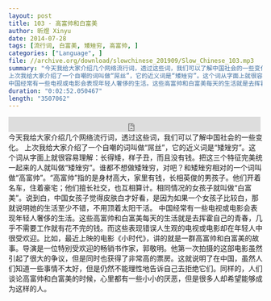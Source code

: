 ```yaml
---
layout: post
title: 103 - 高富帅和白富美
author: 昕煜 Xinyu
date: 2014-07-28
tags: [流行词, 白富美, 矮矬穷, 高富帅, ]
categories: ["Language", ]
file: //archive.org/download/slowchinese_201909/Slow_Chinese_103.mp3
summary: "今天我给大家介绍几个网络流行词，透过这些词，我们可以了解中国社会的一些变化。  
上次我给大家介绍了一个自嘲的词叫做“屌丝”，它的近义词是“矮矬穷”。这个词从字面上就很容易理解：长得矮，样子丑，而且没有钱。把这三个特征完美统一起来的人就叫做“矮矬穷”。谁都不想做矮矬穷，对吧？和矮矬穷相对的一个词叫做“高富帅”。“高富帅”指的是身材高大，家里有钱，长相英俊的男孩子。他们开着名车，住着豪宅；他们擅长社交，也互相算计。相同情况的女孩子就叫做“白富美”。说到白，中国女孩子觉得皮肤白才好看，是因为如果一个女孩子比较白，那就说明她的生活至少不错，不用顶着太阳干活。  
中国经常有一些电视或电影会表现年轻人奢侈的生活。这些高富帅和白富美每天的生活就是去挥霍自己的青春，几乎不需要工作就有花不完的钱。而这些表现错误人生观的电视或电影却在年轻人中很受欢迎。比如，最近上映的电影《小时代》，讲的就是一群高富帅和白富美的故事。导演是一位特别受欢迎的畅销书作家，郭敬明。他第一次拍摄的这部电影虽然引起了很大的争议，但是同时也获得了非常高的票房。这就说明了在中国，虽然人们知道一些事情不太好，但是仍然不能理性地告诉自己去拒绝它们。同样的，人们谈论高富帅和白富美的时候，心里都有一些小小的厌恶，但是很多人却希望能够成为这样的人。"
duration: "0:02:52.050467"
length: "3507062"
---
```


<iframe src="https://archive.org/embed/slowchinese_201909/Slow_Chinese_103.mp3" width="500" height="30" frameborder="0" webkitallowfullscreen="true" mozallowfullscreen="true" allowfullscreen></iframe>
今天我给大家介绍几个网络流行词，透过这些词，我们可以了解中国社会的一些变化。  
上次我给大家介绍了一个自嘲的词叫做“屌丝”，它的近义词是“矮矬穷”。这个词从字面上就很容易理解：长得矮，样子丑，而且没有钱。把这三个特征完美统一起来的人就叫做“矮矬穷”。谁都不想做矮矬穷，对吧？和矮矬穷相对的一个词叫做“高富帅”。“高富帅”指的是身材高大，家里有钱，长相英俊的男孩子。他们开着名车，住着豪宅；他们擅长社交，也互相算计。相同情况的女孩子就叫做“白富美”。说到白，中国女孩子觉得皮肤白才好看，是因为如果一个女孩子比较白，那就说明她的生活至少不错，不用顶着太阳干活。  
中国经常有一些电视或电影会表现年轻人奢侈的生活。这些高富帅和白富美每天的生活就是去挥霍自己的青春，几乎不需要工作就有花不完的钱。而这些表现错误人生观的电视或电影却在年轻人中很受欢迎。比如，最近上映的电影《小时代》，讲的就是一群高富帅和白富美的故事。导演是一位特别受欢迎的畅销书作家，郭敬明。他第一次拍摄的这部电影虽然引起了很大的争议，但是同时也获得了非常高的票房。这就说明了在中国，虽然人们知道一些事情不太好，但是仍然不能理性地告诉自己去拒绝它们。同样的，人们谈论高富帅和白富美的时候，心里都有一些小小的厌恶，但是很多人却希望能够成为这样的人。